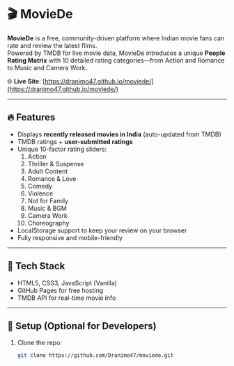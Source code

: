 # 🎬 MovieDe

**MovieDe** is a free, community-driven platform where Indian movie fans can rate and review the latest films.  
Powered by TMDB for live movie data, MovieDe introduces a unique **People Rating Matrix** with 10 detailed rating categories—from Action and Romance to Music and Camera Work.

🌐 **Live Site**: [https://dranimo47.github.io/moviede/](https://dranimo47.github.io/moviede/)

---

## 🔥 Features

- Displays **recently released movies in India** (auto-updated from TMDB)
- TMDB ratings + **user-submitted ratings**
- Unique 10-factor rating sliders:
  1. Action  
  2. Thriller & Suspense  
  3. Adult Content  
  4. Romance & Love  
  5. Comedy  
  6. Violence  
  7. Not for Family  
  8. Music & BGM  
  9. Camera Work  
  10. Choreography  
- LocalStorage support to keep your review on your browser
- Fully responsive and mobile-friendly

---

## 🚀 Tech Stack

- HTML5, CSS3, JavaScript (Vanilla)
- GitHub Pages for free hosting
- TMDB API for real-time movie info

---

## 📌 Setup (Optional for Developers)

1. Clone the repo:
   ```bash
   git clone https://github.com/Dranimo47/moviede.git
